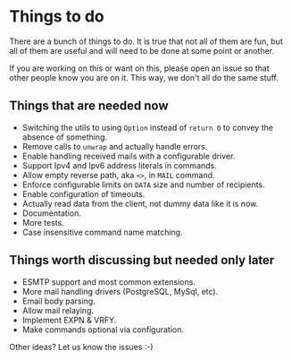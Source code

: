 # Things to do

There are a bunch of things to do. It is true that not all of them are fun, but all of them are
useful and will need to be done at some point or another.

If you are working on this or want on this, please open an issue so that other people know you are on it. This way, we don't all do the same stuff.

## Things that are needed now

* Switching the utils to using `Option` instead of `return 0` to convey the absence of something.
* Remove calls to `unwrap` and actually handle errors.
* Enable handling received mails with a configurable driver.
* Support Ipv4 and Ipv6 address literals in commands.
* Allow empty reverse path, aka `<>`, in `MAIL` command.
* Enforce configurable limits on `DATA` size and number of recipients.
* Enable configuration of timeouts.
* Actually read data from the client, not dummy data like it is now.
* Documentation.
* More tests.
* Case insensitive command name matching.

## Things worth discussing but needed only later

* ESMTP support and most common extensions.
* More mail handling drivers (PostgreSQL, MySql, etc).
* Email body parsing.
* Allow mail relaying.
* Implement EXPN & VRFY.
* Make commands optional via configuration.

Other ideas? Let us know the issues :-)
